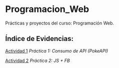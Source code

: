 # Programacion_Web

Prácticas y proyectos del curso: Programación Web.

## Índice de Evidencias:

[Actividad 1](./PracticaAPI/ContAPI.md) _Práctica 1: Consumo de API (PokeAPI)_

[Actividad 2](./PracticaAPI/ContAPI.md) _Práctica 2: JS + FB_
